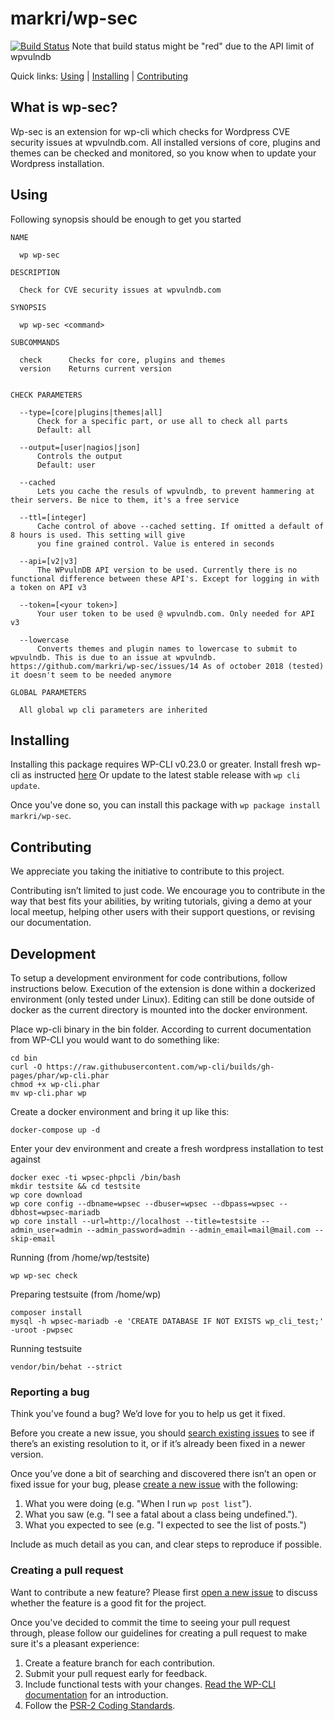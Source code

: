 markri/wp-sec
=============


[![Build Status](https://travis-ci.org/markri/wp-sec.svg?branch=master)](https://travis-ci.org/markri/wp-sec)
Note that build status might be "red" due to the API limit of wpvulndb

Quick links: [Using](#using) | [Installing](#installing) | [Contributing](#contributing)

## What is wp-sec?

Wp-sec is an extension for wp-cli which checks for Wordpress CVE security issues at wpvulndb.com. All installed versions
of core, plugins and themes can be checked and monitored, so you know when to update your Wordpress installation.

## Using

Following synopsis should be enough to get you started

    NAME

      wp wp-sec

    DESCRIPTION

      Check for CVE security issues at wpvulndb.com

    SYNOPSIS

      wp wp-sec <command>

    SUBCOMMANDS

      check      Checks for core, plugins and themes
      version    Returns current version


    CHECK PARAMETERS

      --type=[core|plugins|themes|all]
          Check for a specific part, or use all to check all parts
          Default: all

      --output=[user|nagios|json]
          Controls the output
          Default: user

      --cached
          Lets you cache the resuls of wpvulndb, to prevent hammering at their servers. Be nice to them, it's a free service

      --ttl=[integer]
          Cache control of above --cached setting. If omitted a default of 8 hours is used. This setting will give
          you fine grained control. Value is entered in seconds

      --api=[v2|v3]
          The WPvulnDB API version to be used. Currently there is no functional difference between these API's. Except for logging in with a token on API v3

      --token=[<your token>] 
          Your user token to be used @ wpvulndb.com. Only needed for API v3

      --lowercase
          Converts themes and plugin names to lowercase to submit to wpvulndb. This is due to an issue at wpvulndb. https://github.com/markri/wp-sec/issues/14 As of october 2018 (tested) it doesn't seem to be needed anymore
 
    GLOBAL PARAMETERS

      All global wp cli parameters are inherited



## Installing

Installing this package requires WP-CLI v0.23.0 or greater. Install fresh wp-cli as instructed [here](http://wp-cli.org/#installing)
Or update to the latest stable release with `wp cli update`.

Once you've done so, you can install this package with `wp package install markri/wp-sec`.


## Contributing

We appreciate you taking the initiative to contribute to this project.

Contributing isn’t limited to just code. We encourage you to contribute in the way that best fits your abilities, by 
writing tutorials, giving a demo at your local meetup, helping other users with their support questions, or revising our
 documentation.

## Development

To setup a development environment for code contributions, follow instructions below. Execution of the extension is done
within a dockerized environment (only tested under Linux). Editing can still be done outside of docker as the current directory is mounted into
the docker environment.

Place wp-cli binary in the bin folder. According to current documentation from WP-CLI you would want to do something 
like: 
       
    cd bin 
    curl -O https://raw.githubusercontent.com/wp-cli/builds/gh-pages/phar/wp-cli.phar
    chmod +x wp-cli.phar
    mv wp-cli.phar wp
       
Create a docker environment and bring it up like this:
   
    docker-compose up -d
       
Enter your dev environment and create a fresh wordpress installation to test against

    docker exec -ti wpsec-phpcli /bin/bash
    mkdir testsite && cd testsite
    wp core download
    wp core config --dbname=wpsec --dbuser=wpsec --dbpass=wpsec --dbhost=wpsec-mariadb
    wp core install --url=http://localhost --title=testsite --admin_user=admin --admin_password=admin --admin_email=mail@mail.com --skip-email
       
Running (from /home/wp/testsite)

    wp wp-sec check
       
Preparing testsuite (from /home/wp)

    composer install
    mysql -h wpsec-mariadb -e 'CREATE DATABASE IF NOT EXISTS wp_cli_test;' -uroot -pwpsec

Running testsuite
       
    vendor/bin/behat --strict
          

### Reporting a bug

Think you’ve found a bug? We’d love for you to help us get it fixed.

Before you create a new issue, you should [search existing issues](https://github.com/markri/wp-sec/issues?q=label%3Abug%20) 
to see if there’s an existing resolution to it, or if it’s already been fixed in a newer version.

Once you’ve done a bit of searching and discovered there isn’t an open or fixed issue for your bug, please 
[create a new issue](https://github.com/markri/wp-sec/issues/new) with the following:

1. What you were doing (e.g. "When I run `wp post list`").
2. What you saw (e.g. "I see a fatal about a class being undefined.").
3. What you expected to see (e.g. "I expected to see the list of posts.")

Include as much detail as you can, and clear steps to reproduce if possible.

### Creating a pull request

Want to contribute a new feature? Please first [open a new issue](https://github.com/markri/wp-sec/issues/new) to 
discuss whether the feature is a good fit for the project.

Once you've decided to commit the time to seeing your pull request through, please follow our guidelines for creating a 
pull request to make sure it's a pleasant experience:

1. Create a feature branch for each contribution.
2. Submit your pull request early for feedback.
3. Include functional tests with your changes. [Read the WP-CLI documentation](https://wp-cli.org/docs/pull-requests/#functional-tests) for an introduction.
4. Follow the [PSR-2 Coding Standards](http://www.php-fig.org/psr/psr-2/).



